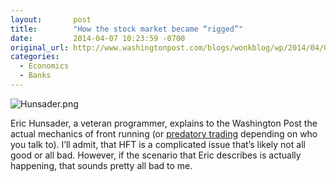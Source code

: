 ```yaml
---
layout:       post
title:        "How the stock market became “rigged”"
date:         2014-04-07 10:23:59 -0700
original_url: http://www.washingtonpost.com/blogs/wonkblog/wp/2014/04/04/a-veteran-programmer-explains-how-the-stock-market-became-rigged/
categories:
  - Economics
  - Banks
---
```


  ![Hunsader.png](/attachments/d3ff88fac8efa5ca33d85b8d012bea52/image.png)  

 Eric Hunsader, a  veteran programmer,  explains to the Washington Post the actual mechanics of front running (or  [predatory trading](http://www.chrisstucchio.com/blog/2014/fervent_defense_of_frontrunning_hfts.html)  depending on who you talk to). I’ll admit, that HFT is a complicated issue that’s likely not all good or all bad. However, if the scenario that Eric describes is actually happening, that sounds pretty all bad to me. 
